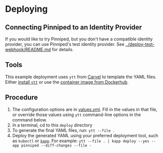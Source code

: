 # Deploying

## Connecting Pinniped to an Identity Provider

If you would like to try Pinniped, but you don't have a compatible identity provider,
you can use Pinniped's test identity provider.
See [../deploy-test-webhook/README.md](../deploy-test-webhook/README.md)
for details.

## Tools

This example deployment uses `ytt` from [Carvel](https://carvel.dev/) to template the YAML files.
Either [install `ytt`](https://get-ytt.io/) or use the [container image from Dockerhub](https://hub.docker.com/r/k14s/image/tags).

## Procedure

1. The configuration options are in [values.yml](values.yaml). Fill in the values in that file, or override those values
   using `ytt` command-line options in the command below.
2. In a terminal, cd to this `deploy` directory
3. To generate the final YAML files, run: `ytt --file .`
4. Deploy the generated YAML using your preferred deployment tool, such as `kubectl` or [`kapp`](https://get-kapp.io/).
   For example: `ytt --file . | kapp deploy --yes --app pinniped --diff-changes --file -`
